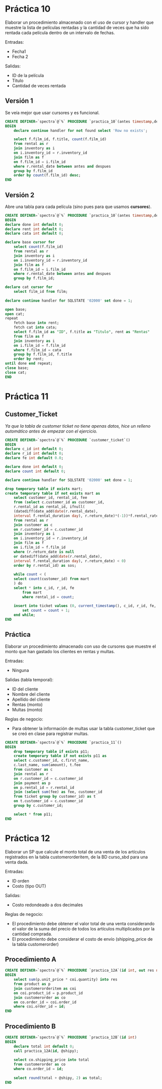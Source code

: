 # Práctica 10

Elaborar un procedimiento almacenado con el uso de cursor y handler que
muestre la lista de películas rentadas y la cantidad de veces que ha sido rentada
cada película dentro de un intervalo de fechas.

Entradas:

* Fecha1
* Fecha 2

Salidas:

* ID de la película
* Título
* Cantidad de veces rentada

## Versión 1

Se veía mejor que usar cursores y es funcional.

```sql
CREATE DEFINER=`spectra`@`%` PROCEDURE `practica_10`(antes timestamp,despues timestamp)
BEGIN
	declare continue handler for not found select 'Row no exists';

	select f.film_id, f.title, count(f.film_id)
	from rental as r
	join inventory as i 
	on i.inventory_id = r.inventory_id
	join film as f
	on f.film_id = i.film_id
	where r.rental_date between antes and despues
	group by f.film_id
	order by count(f.film_id) desc;
END
```

## Versión 2

Abre una tabla para cada película (sino pues para que usamos **cursores**).

```sql
CREATE DEFINER=`spectra`@`%` PROCEDURE `practica_10`(antes timestamp,despues timestamp)
BEGIN
declare done int default 0;
declare rent int default 0;
declare cata int default 0;

declare base cursor for
	select count(f.film_id)
    from rental as r
	join inventory as i 
    on i.inventory_id = r.inventory_id
	join film as f
    on f.film_id = i.film_id
	where r.rental_date between antes and despues
    group by f.film_id;

declare cat cursor for
	select film_id from film;
    
declare continue handler for SQLSTATE '02000' set done = 1;

open base;
open cat;
repeat
	fetch base into rent;
    fetch cat into cata;
	select f.film_id as "ID", f.title as "Titulo", rent as "Rentas" 
    from film as f 
	join inventory as i
    on i.film_id = f.film_id
    where f.film_id = cata
	group by f.film_id, f.title
	order by rent;   
until done end repeat;
close base;
close cat;
END
```

# Práctica 11
## Customer_Ticket
*Ya que la tabla de customer ticket no tiene apenas datos, hice un relleno automático antes de empezar con el ejercicio.*

```sql
CREATE DEFINER=`spectra`@`%` PROCEDURE `customer_ticket`()
BEGIN
declare c_id int default 0;
declare r_id int default 0;
declare fe int default 0.0;

declare done int default 0;
declare count int default 0;

declare continue handler for SQLSTATE '02000' set done = 1;

drop temporary table if exists mart;
create temporary table if not exists mart as
	select customer_id, rental_id, fee
	from (select c.customer_id as customer_id, 
	r.rental_id as rental_id, ifnull(
	(datediff(date_add(date(r.rental_date), 
	interval f.rental_duration day), r.return_date)*(-1))*f.rental_rate, 0) as fee
	from rental as r
	join customer as c
	on r.customer_id = c.customer_id
	join inventory as i
	on i.inventory_id = r.inventory_id
	join film as f
	on i.film_id = f.film_id
	where (r.return_date is null
	or datediff(date_add(date(r.rental_date), 
	interval f.rental_duration day), r.return_date) < 0)
    order by r.rental_id) as sos;
    
    while count < (
    select count(customer_id) from mart
    ) do
	select * into c_id, r_id, fe
        from mart 
        where rental_id = count;
	
	insert into ticket values (0, current_timestamp(), c_id, r_id, fe, 0);
        set count = count + 1;
    end while;
END
```

## Práctica
Elaborar un procedimiento almacenado con uso de cursores que muestre el monto que han gastado los clientes en rentas y multas.

Entradas:
* Ninguna

Salidas (tabla temporal):
* ID del cliente
* Nombre del cliente
* Apellido del cliente
* Rentas (monto)
* Multas (monto)

Reglas de negocio:
* Para obtener la información de multas usar la tabla customer_ticket que se creó en clase para registrar multas.

```sql
CREATE DEFINER=`spectra`@`%` PROCEDURE `practica_11`()
BEGIN
	drop temporary table if exists p11;
	create temporary table if not exists p11 as
	select c.customer_id, c.first_name, 
	c.last_name, sum(amount), t.fee
	from customer as c
	join rental as r
	on r.customer_id = c.customer_id
	join payment as p
	on p.rental_id = r.rental_id
	join (select sum(fee) as fee, customer_id
	from ticket group by customer_id) as t
	on t.customer_id = c.customer_id
	group by c.customer_id;

	select * from p11;
END
```

# Práctica 12
Elaborar un SP que calcule el monto total de una venta de los artículos registrados en la tabla customerorderitem, de la BD curso_sbd para una venta dada.

Entradas:
* ID orden
* Costo (tipo OUT)

Salidas:
* Costo redondeado a dos decimales

Reglas de negocio:
* El procedimiento debe obtener el valor total de una venta considerando el valor de la suma del precio
de todos los artículos multiplicados por la cantidad comprada.
* El procedimiento debe considerar el costo de envío (shipping_price de la tabla customerorder)

## Procedimiento A

```sql
CREATE DEFINER=`spectra`@`%` PROCEDURE `practica_12A`(id int, out res numeric)
BEGIN
	select sum(p.unit_price * coi.quantity) into res
	from product as p
	join customerorderitem as coi
	on coi.product_id = p.product_id
	join customerorder as co
	on co.order_id = coi.order_id
	where coi.order_id = id;
END
```

## Procedimiento B

```sql
CREATE DEFINER=`spectra`@`%` PROCEDURE `practica_12B`(id int)
BEGIN
	declare total int default 0;
    call practica_12A(id, @shipy);
    
	select co.shipping_price into total
	from customerorder as co
	where co.order_id = id;
    
    select round(total + @shipy, 2) as total;
END
```
